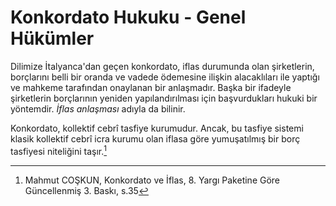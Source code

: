 # Konkordato Hukuku - Genel Hükümler

Dilimize İtalyanca'dan geçen konkordato, iflas durumunda olan şirketlerin, borçlarını belli bir oranda ve vadede ödemesine ilişkin alacaklıları ile yaptığı ve mahkeme tarafından onaylanan bir anlaşmadır. Başka bir ifadeyle şirketlerin borçlarının yeniden yapılandırılması için başvurdukları hukuki bir yöntemdir. *İflas anlaşması* adıyla da bilinir.

Konkordato, kollektif cebrî tasfiye kurumudur. Ancak, bu tasfiye sistemi klasik kollektif cebrî icra kurumu olan iflasa göre yumuşatılmış bir borç tasfiyesi niteliğini taşır.[^1]







[^1]: Mahmut COŞKUN, Konkordato ve İflas, 8. Yargı Paketine Göre Güncellenmiş 3. Baskı, s.35
